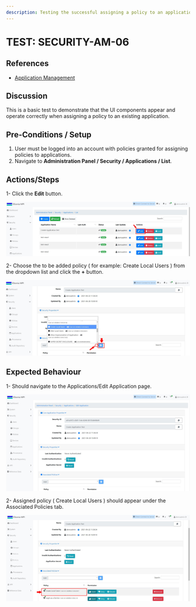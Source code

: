 ```yaml
---
description: Testing the successful assigning a policy to an application.
---
```


# TEST: SECURITY-AM-06

## References

* [Application Management](broken-reference)

## Discussion

This is a basic test to demonstrate that the UI components appear and operate correctly when assigning a policy to an existing application.

## Pre-Conditions / Setup

1. User must be logged into an account with policies granted for assigning policies to applications.
2. Navigate to **Administration Panel / Security / Applications / List**.

## Actions/Steps

1- Click the **Edit** button.

![](<../../../../../../.gitbook/assets/19 (1).jpg>)

2- Choose the to be added policy ( for example: Create Local Users ) from the dropdown list and click the **+** button.

![](<../../../../../../.gitbook/assets/20 (1).jpg>)

## Expected Behaviour

1- Should navigate to the Applications/Edit Application page.

![](<../../../../../../.gitbook/assets/20 (2).jpg>)

2- Assigned policy ( Create Local Users ) should appear under the Associated Policies tab.

![](../../../../../../.gitbook/assets/21.jpg)
